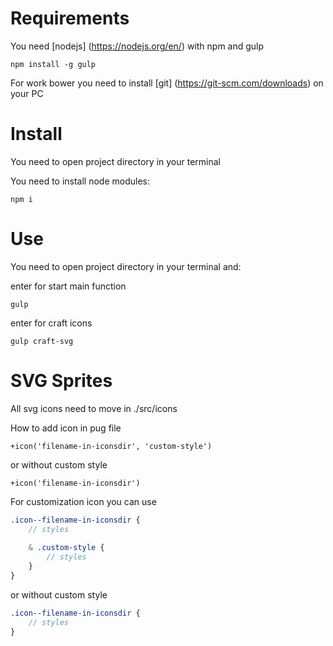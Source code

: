 # Requirements

You need [nodejs] (https://nodejs.org/en/) with npm and gulp
    
    npm install -g gulp
    
For work bower you need to install [git] (https://git-scm.com/downloads) on your PC

# Install

You need to open project directory in your terminal

You need to install node modules:

    npm i

# Use

You need to open project directory in your terminal and:

enter for start main function

    gulp

enter for craft icons

    gulp craft-svg

# SVG Sprites

All svg icons need to move in ./src/icons

How to add icon in pug file
```pug
+icon('filename-in-iconsdir', 'custom-style')
```
or without custom style
```pug
+icon('filename-in-iconsdir')
```

For customization icon you can use
```scss
.icon--filename-in-iconsdir {
    // styles
    
    & .custom-style {
        // styles
    }
}
```
or without custom style
```scss
.icon--filename-in-iconsdir {
    // styles
}
```
